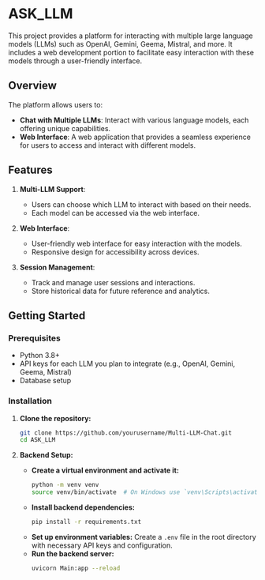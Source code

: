 # ASK_LLM

This project provides a platform for interacting with multiple large language models (LLMs) such as OpenAI, Gemini, Geema, Mistral, and more. It includes a web development portion to facilitate easy interaction with these models through a user-friendly interface.

## Overview

The platform allows users to:
- **Chat with Multiple LLMs**: Interact with various language models, each offering unique capabilities.
- **Web Interface**: A web application that provides a seamless experience for users to access and interact with different models.

## Features

1. **Multi-LLM Support**: 
   - Users can choose which LLM to interact with based on their needs.
   - Each model can be accessed via the web interface.

2. **Web Interface**:
   - User-friendly web interface for easy interaction with the models.
   - Responsive design for accessibility across devices.

3. **Session Management**:
   - Track and manage user sessions and interactions.
   - Store historical data for future reference and analytics.

## Getting Started

### Prerequisites

- Python 3.8+
- API keys for each LLM you plan to integrate (e.g., OpenAI, Gemini, Geema, Mistral)
- Database setup

### Installation

1. **Clone the repository:**
   ```sh
   git clone https://github.com/yourusername/Multi-LLM-Chat.git
   cd ASK_LLM
   ```

2. **Backend Setup:**
   - **Create a virtual environment and activate it:**
     ```sh
     python -m venv venv
     source venv/bin/activate  # On Windows use `venv\Scripts\activate`
     ```
   - **Install backend dependencies:**
     ```sh
     pip install -r requirements.txt
     ```
   - **Set up environment variables:**
     Create a `.env` file in the root directory with necessary API keys and configuration.
   - **Run the backend server:**
     ```sh
     uvicorn Main:app --reload
     ```


